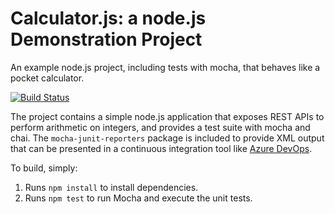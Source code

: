 Calculator.js: a node.js Demonstration Project
==============================================
An example node.js project, including tests with mocha, that behaves like
a pocket calculator.

[![Build Status](https://internaldemos.visualstudio.com/Demo/_apis/build/status/RamYadlapalli.calculator?branchName=master)](https://internaldemos.visualstudio.com/Demo/_build/latest?definitionId=2&branchName=master)

The project contains a simple node.js application that exposes REST APIs
to perform arithmetic on integers, and provides a test suite with mocha
and chai.  The `mocha-junit-reporters` package is included to provide XML
output that can be presented in a continuous integration tool like
[Azure DevOps](https://azure.com/devops).

To build, simply:

1. Runs `npm install` to install dependencies.
2. Runs `npm test` to run Mocha and execute the unit tests.

